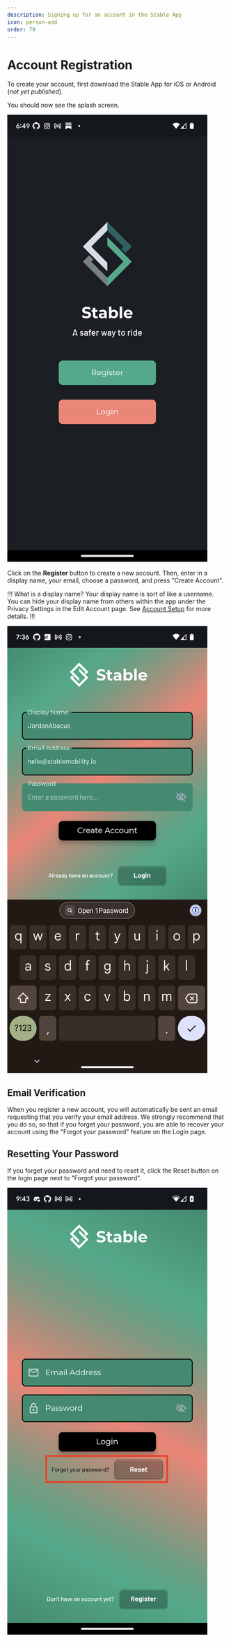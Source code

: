 ```yaml
---
description: Signing up for an account in the Stable App
icon: person-add
order: 79
---
```


# Account Registration

To create your account, first download the Stable App for iOS or Android (_not yet published_).

You should now see the splash screen.

![](../static/screenshots/account-registration/stable-splash-page.png)

Click on the **Register** button to create a new account. Then, enter in a display name, your email, choose a password, and press "Create Account".

!!! What is a display name?
Your display name is sort of like a username. You can hide your display name from others within the app under the Privacy Settings in the Edit Account page. See [Account Setup](account-setup.md) for more details.
!!!

![](../static/screenshots/account-registration/stable-register-page.png)

## Email Verification

When you register a new account, you will automatically be sent an email requesting that you verify your email address. We strongly recommend that you do so, so that if you forget your password, you are able to recover your account using the "Forgot your password" feature on the Login page.

## Resetting Your Password

If you forget your password and need to reset it, click the Reset button on the login page next to "Forgot your password".

![](../static/screenshots/account-registration/stable-login-page-annotated-1.png)

